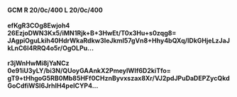 #### GCM R 20/0c/400 L 20/0c/400
**efKgR3COg8Ewjoh4**<br/>**26EzjoDWN3Kx5/iMN1Rjk+B+3HwEt/T0x3Hu+s0zqg8=**<br/>**JAgpiOguLkih40HdrWkaRdkw3IeJkml57gVn8+Hhy4bQXq/lDkGHjeLzJaJkLnC6l4RRQ4o5r/OgOLPu...**<br/><br/>
**r3jWnHwMi8jYaNCz**<br/>**0e91iU3yLY/bi3N/QUoyGAAnkX2PmeylWlf6D2kiTfo=**<br/>**gT9+tHhgoG5RB0Mb85HFf0CHznByvxszax8Xr/VJ2pdJPuDaDEPZycQkdGoCdfiWSI6JrhIH4pelCYP4...**